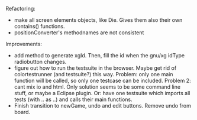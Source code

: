 Refactoring:
- make all screen elements objects, like Die. Gives them also their own contains() functions.
- positionConverter's methodnames are not consistent
  
Improvements:  
- add method to generate xgId. Then, fill the id when the gnu/xg idType radiobutton changes.
- figure out how to run the testsuite in the browser. Maybe get rid of colortestrunner (and testsuite?) this way.
  Problem: only one main function will be called, so only one testcase can be included.
  Problem 2: cant mix io and html. 
  Only solution seems to be some command line stuff, or maybe a Eclipse plugin.
  Or: have one testsuite which imports all tests (with .. as ..) and calls their main functions.
- Finish transition to newGame, undo and edit buttons. Remove undo from board.